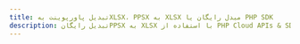 ---title: تبدیل پاورپوینت بهXLSX، PPSX به XLSX مبدل رایگان یا PHP SDKdescription: تبدیل رایگانPPSX به XLSX با استفاده از PHP Cloud APIs & SDK. همچنین اسناد Microsoft PowerPoint را در Cloud ایجاد، ویرایش و رندر کنید.---
